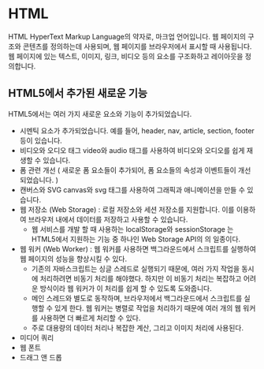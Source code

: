 # HTML 

HTML HyperText Markup Language의 약자로, 마크업 언어입니다. 
웹 페이지의 구조와 콘텐츠를 정의하는데 사용되며, 웹 페이지를 브라우저에서 표시할 때 사용됩니다. 
웹 페이지에 있는 텍스트, 이미지, 링크, 비디오 등의 요소를 구조화하고 레이아웃을 정의합니다. 

## HTML5에서 추가된 새로운 기능

HTML5에서는 여러 가지 새로운 요소와 기능이 추가되었습니다. 
 - 시멘틱 요소가 추가되었습니다. 예를 들어, header, nav, article, section, footer 등이 있습니다.
- 비디오와 오디오 태그 video와 audio 태그를 사용하여 비디오와 오디오를 쉽게 재생할 수 있습니다.
- 폼 관련 개선 ( 새로운 폼 요소들이 추가되어, 폼 요소들의 속성과 이벤트들이 개선되었습니다. )
- 캔버스와 SVG canvas와 svg 태그를 사용하여 그래픽과 애니메이션을 만들 수 있습니다.
 - 웹 저장소 (Web Storage) : 로컬 저장소와 세션 저장소를 지원합니다. 이를 이용하여 브라우저 내에서 데이터를 저장하고 사용할 수 있습니다.
   - 웹 서비스를 개발 할 때 사용하는 localStorage와 sessionStorage 는 HTML5에서 지원하는 기능 중 하나인 Web Storage API의 의 일종이다.
 - 웹 워커 (Web Worker) : 웹 워커를 사용하면 백그라운드에서 스크립트를 실행하여 웹 페이지의 성능을 향상시킬 수 있다.
   - 기존의 자바스크립트는 싱글 스레드로 실행되기 때문에, 여러 가지 작업을 동시에 처리하려면 비동기 처리를 해야했다. 하지만 이 비동기 처리는 복잡하고 어려운 방식이라 웹 워커가 이  처리를 쉽게 할 수 있도록 도와줍니다. 
   - 메인 스레드와 별도로 동작하며, 브라우저에서 백그라운드에서 스크립트를 실행할 수 있게 한다. 웹 워커는 병렬로 작업을 처리하기 때문에 여러 개의 웹 워커를 사용하면 더 빠르게 처리할 수 있다.
   - 주로 대용량의 데이터 처리나 복잡한 계산, 그리고 이미지 처리에 사용된다.
 - 미디어 쿼리
 - 웹 폰트
 - 드래그 앤 드롭

